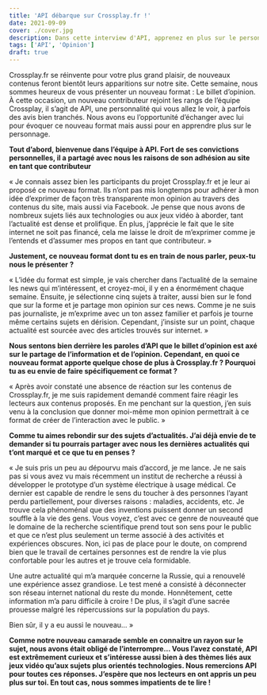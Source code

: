 ```yaml
---
title: 'API débarque sur Crossplay.fr !'
date: 2021-09-09
cover: ./cover.jpg
description: Dans cette interview d'API, apprenez en plus sur le personnage et le nouveau format à venir.
tags: ['API', 'Opinion']
draft: true
---
```

Crossplay.fr se réinvente pour votre plus grand plaisir, de nouveaux contenus feront bientôt leurs apparitions sur notre site. Cette semaine, nous sommes heureux de vous présenter un nouveau format : Le billet d’opinion. À cette occasion, un nouveau contributeur rejoint les rangs de l’équipe Crossplay, il s’agit de API, une personnalité qui vous allez le voir, à parfois des avis bien tranchés. Nous avons eu l’opportunité d’échanger avec lui pour évoquer ce nouveau format mais aussi pour en apprendre plus sur le personnage.

**Tout d’abord, bienvenue dans l’équipe à API. Fort de ses convictions personnelles, il a partagé avec nous les raisons de son adhésion au site en tant que contributeur**

« Je connais assez bien les participants du projet Crossplay.fr et je leur ai proposé ce nouveau format. Ils n’ont pas mis longtemps pour adhérer à mon idée d’exprimer de façon très transparente mon opinion au travers des contenus du site, mais aussi via Facebook. Je pense que nous avons de nombreux sujets liés aux technologies ou aux jeux vidéo à aborder, tant l’actualité est dense et prolifique. En plus, j’apprécie le fait que le site internet ne soit pas financé, cela me laisse le droit de m’exprimer comme je l’entends et d’assumer mes propos en tant que contributeur. »

**Justement, ce nouveau format dont tu es en train de nous parler, peux-tu nous le présenter ?**

« L’idée du format est simple, je vais chercher dans l’actualité de la semaine les news qui m’intéressent, et croyez-moi, il y en a énormément chaque semaine. Ensuite, je sélectionne cinq sujets à traiter, aussi bien sur le fond que sur la forme et je partage mon opinion sur ces news. Comme je ne suis pas journaliste, je m’exprime avec un ton assez familier et parfois je tourne même certains sujets en dérision. Cependant, j’insiste sur un point, chaque actualité est sourcée avec des articles trouvés sur internet. »

**Nous sentons bien derrière les paroles d’API que le billet d’opinion est axé sur le partage de l’information et de l’opinion. Cependant, en quoi ce nouveau format apporte quelque chose de plus à Crossplay.fr ? Pourquoi tu as eu envie de faire spécifiquement ce format ?**

« Après avoir constaté une absence de réaction sur les contenus de Crossplay.fr, je me suis rapidement demandé comment faire réagir les lecteurs aux contenus proposés. En me penchant sur la question, j’en suis venu à la conclusion que donner moi-même mon opinion permettrait à ce format de créer de l’interaction avec le public. »

**Comme tu aimes rebondir sur des sujets d’actualités. J’ai déjà envie de te demander si tu pourrais partager avec nous les dernières actualités qui t’ont marqué et ce que tu en penses ?**

« Je suis pris un peu au dépourvu mais d’accord, je me lance. Je ne sais pas si vous avez vu mais récemment un institut de recherche a réussi à développer le prototype d’un système électrique à usage médical. Ce dernier est capable de rendre le sens du toucher à des personnes l’ayant perdu partiellement, pour diverses raisons : maladies, accidents, etc. Je trouve cela phénoménal que des inventions puissent donner un second souffle à la vie des gens. Vous voyez, c’est avec ce genre de nouveauté que le domaine de la recherche scientifique prend tout son sens pour le public et que ce n’est plus seulement un terme associé à des activités et expériences obscures. Non, ici pas de place pour le doute, on comprend bien que le travail de certaines personnes est de rendre la vie plus confortable pour les autres et je trouve cela formidable.

Une autre actualité qui m’a marquée concerne la Russie, qui a renouvelé une expérience assez grandiose. Le test mené a consisté à déconnecter son réseau internet national du reste du monde. Honnêtement, cette information m’a paru difficile à croire ! De plus, il s’agit d’une sacrée prouesse malgré les répercussions sur la population du pays.

Bien sûr, il y a eu aussi le nouveau… »

**Comme notre nouveau camarade semble en connaitre un rayon sur le sujet, nous avons était obligé de l’interrompre… Vous l’avez constaté, API est extrêmement curieux et s’intéresse aussi bien à des thèmes liés aux jeux vidéo qu’aux sujets plus orientés technologies. Nous remercions API pour toutes ces réponses. J’espère que nos lecteurs en ont appris un peu plus sur toi. En tout cas, nous sommes impatients de te lire !**